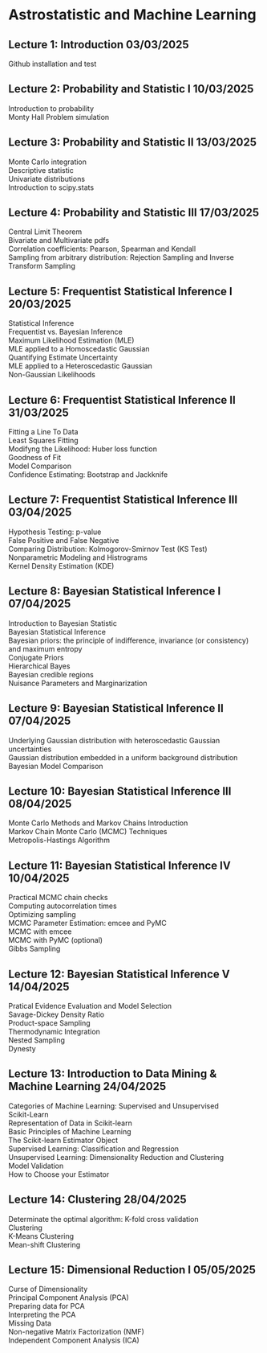 # Astrostatistic and Machine Learning

## Lecture 1: Introduction                                     03/03/2025
Github installation and test

## Lecture 2: Probability and Statistic I                      10/03/2025
Introduction to probability  
Monty Hall Problem simulation

## Lecture 3: Probability and Statistic II                     13/03/2025
Monte Carlo integration  
Descriptive statistic  
Univariate distributions  
Introduction to scipy.stats

## Lecture 4: Probability and Statistic III                    17/03/2025
Central Limit Theorem  
Bivariate and Multivariate pdfs  
Correlation coefficients: Pearson, Spearman and Kendall  
Sampling from arbitrary distribution: Rejection Sampling and Inverse Transform Sampling

## Lecture 5: Frequentist Statistical Inference I              20/03/2025
Statistical Inference  
Frequentist vs. Bayesian Inference  
Maximum Likelihood Estimation (MLE)  
MLE applied to a Homoscedastic Gaussian  
Quantifying Estimate Uncertainty  
MLE applied to a Heteroscedastic Gaussian  
Non-Gaussian Likelihoods  

## Lecture 6: Frequentist Statistical Inference II             31/03/2025
Fitting a Line To Data  
Least Squares Fitting  
Modifyng the Likelihood: Huber loss function  
Goodness of Fit  
Model Comparison  
Confidence Estimating: Bootstrap and Jackknife  

## Lecture 7: Frequentist Statistical Inference III            03/04/2025
Hypothesis Testing: p-value  
False Positive and False Negative  
Comparing Distribution: Kolmogorov-Smirnov Test (KS Test)  
Nonparametric Modeling and Histrograms  
Kernel Density Estimation (KDE)  

## Lecture 8: Bayesian Statistical Inference I                 07/04/2025
Introduction to Bayesian Statistic  
Bayesian Statistical Inference  
Bayesian priors: the principle of indifference, invariance (or consistency) and maximum entropy  
Conjugate Priors  
Hierarchical Bayes  
Bayesian credible regions  
Nuisance Parameters and Marginarization  

## Lecture 9: Bayesian Statistical Inference II                07/04/2025
Underlying Gaussian distribution with heteroscedastic Gaussian uncertainties  
Gaussian distribution embedded in a uniform background distribution  
Bayesian Model Comparison  

## Lecture 10: Bayesian Statistical Inference III              08/04/2025
Monte Carlo Methods and Markov Chains Introduction  
Markov Chain Monte Carlo (MCMC) Techniques  
Metropolis-Hastings Algorithm  

## Lecture 11: Bayesian Statistical Inference IV               10/04/2025
Practical MCMC chain checks  
Computing autocorrelation times  
Optimizing sampling  
MCMC Parameter Estimation: emcee and PyMC  
MCMC with emcee  
MCMC with PyMC (optional)  
Gibbs Sampling  

## Lecture 12: Bayesian Statistical Inference V                14/04/2025
Pratical Evidence Evaluation and Model Selection  
Savage-Dickey Density Ratio  
Product-space Sampling  
Thermodynamic Integration  
Nested Sampling  
Dynesty  

## Lecture 13: Introduction to Data Mining & Machine Learning  24/04/2025
Categories of Machine Learning: Supervised and Unsupervised  
Scikit-Learn  
Representation of Data in Scikit-learn  
Basic Principles of Machine Learning  
The Scikit-learn Estimator Object  
Supervised Learning: Classification and Regression  
Unsupervised Learning: Dimensionality Reduction and Clustering  
Model Validation  
How to Choose your Estimator  

## Lecture 14: Clustering                                      28/04/2025
Determinate the optimal algorithm: K-fold cross validation  
Clustering  
K-Means Clustering  
Mean-shift Clustering  

## Lecture 15: Dimensional Reduction I                         05/05/2025
Curse of Dimensionality  
Principal Component Analysis (PCA)  
Preparing data for PCA  
Interpreting the PCA  
Missing Data  
Non-negative Matrix Factorization (NMF)  
Independent Component Analysis (ICA)  
